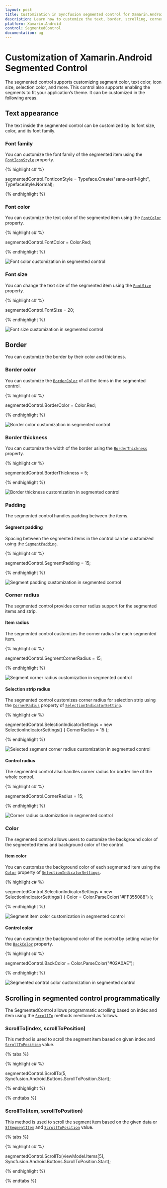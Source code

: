 ```yaml
---
layout: post
title: Customization in Syncfusion segmented control for Xamarin.Android
description: Learn how to customize the text, border, scrolling, corner radius, and color in Xamarin.Android SegmentedControl
platform: Xamarin.Android
control: SegmentedControl
documentation: ug
---
```


# Customization of Xamarin.Android Segmented Control

The segmented control supports customizing segment color, text color, icon size, selection color, and more. This control also supports enabling the segments to fit your application’s theme. It can be customized in the following areas.

## Text appearance

The text inside the segmented control can be customized by its font size, color, and its font family.

### Font family

You can customize the font family of the segmented item using the [`FontIconStyle`](https://help.syncfusion.com/cr/cref_files/xamarin-android/Syncfusion.Buttons.Android~Syncfusion.Android.Buttons.SfSegmentedControl~FontIconStyle.html) property.

{% highlight c# %}

segmentedControl.FontIconStyle = Typeface.Create("sans-serif-light", TypefaceStyle.Normal);

{% endhighlight %}

### Font color

You can customize the text color of the segmented item using the [`FontColor`](https://help.syncfusion.com/cr/cref_files/xamarin-android/Syncfusion.Buttons.Android~Syncfusion.Android.Buttons.SfSegmentedControl~FontColor.html) property.

{% highlight c# %}

segmentedControl.FontColor = Color.Red;

{% endhighlight %}

![Font color customization in segmented control](images/Customization/Xamarin_Android_Fontcolor.png)

### Font size

You can change the text size of the segmented item using the [`FontSize`](https://help.syncfusion.com/cr/cref_files/xamarin-android/Syncfusion.Buttons.Android~Syncfusion.Android.Buttons.SfSegmentedControl~FontSize.html) property.

{% highlight c# %}

segmentedControl.FontSize = 20;

{% endhighlight %}

![Font size customization in segmented control](images/Customization/Xamarin_Android_Size.png)

## Border

You can customize the border by their color and thickness.

### Border color

You can customize the [`BorderColor`](https://help.syncfusion.com/cr/xamarin-android/Syncfusion.Buttons.Android~Syncfusion.Android.Buttons.SfSegmentedControl~BorderColor.html) of all the items in the segmented control.

{% highlight c# %}

segmentedControl.BorderColor = Color.Red;

{% endhighlight %}

![Border color customization in segmented control](images/Customization/Xamarin_Android_Bordercolor.png)

### Border thickness

You can customize the width of the border using the [`BorderThickness`](https://help.syncfusion.com/cr/cref_files/xamarin-android/Syncfusion.Buttons.Android~Syncfusion.Android.Buttons.SfSegmentedControl~BorderThickness.html) property.

{% highlight c# %}

segmentedControl.BorderThickness = 5;

{% endhighlight %}

![Border thickness customization in segmented control](images/Customization/Xamarin_Android_BorderThickness.png)

### Padding

The segmented control handles padding between the items.

#### Segment padding

Spacing between the segmented items in the control can be customized using the [`SegmentPadding`](https://help.syncfusion.com/cr/cref_files/xamarin-android/Syncfusion.Buttons.Android~Syncfusion.Android.Buttons.SfSegmentedControl~SegmentPadding.html).

{% highlight c# %}

segmentedControl.SegmentPadding = 15;

{% endhighlight %}

![Segment padding customization in segmented control](images/Customization/Xamarin_Android_Padding.png)

### Corner radius

The segmented control provides corner radius support for the segmented items and strip.

#### Item radius

The segmented control customizes the corner radius for each segmented item.

{% highlight c# %}

segmentedControl.SegmentCornerRadius = 15;

{% endhighlight %}

![Segment corner radius customization in segmented control](images/Customization/Xamarin_Android_ItemCornerRadius.png)

#### Selection strip radius

The segmented control customizes corner radius for selection strip using the [`CornerRadius`](https://help.syncfusion.com/cr/cref_files/xamarin-android/Syncfusion.Buttons.Android~Syncfusion.Android.Buttons.SfSegmentedControl~CornerRadius.html) property of [`SelectionIndicatorSetting`](https://help.syncfusion.com/cr/xamarin-android/Syncfusion.Buttons.Android~Syncfusion.Android.Buttons.SfSegmentedControl~SelectionIndicatorSettings.html).

{% highlight c# %}

segmentedControl.SelectionIndicatorSettings = new SelectionIndicatorSettings()
{
    CornerRadius = 15
};

{% endhighlight %}

![Selected segment corner radius customization in segmented control](images/Customization/Xamarin_Android_SelectionstripRadius.png)

#### Control radius

The segmented control also handles corner radius for border line of the whole control.

{% highlight c# %}

segmentedControl.CornerRadius = 15;

{% endhighlight %}

![Corner radius customization in segmented control](images/Customization/Xamarin_Android_controlRadius.png)

### Color

The segmented control allows users to customize the background color of the segmented items and background color of the control.

#### Item color

You can customize the background color of each segmented item using the [`Color`](https://help.syncfusion.com/cr/xamarin-android/Syncfusion.Buttons.Android~Syncfusion.Android.Buttons.SfSegmentItem~BackgroundColor.html) property of [`SelectionIndicatorSettings`](https://help.syncfusion.com/cr/xamarin-android/Syncfusion.Buttons.Android~Syncfusion.Android.Buttons.SfSegmentedControl~SelectionIndicatorSettings.html).

{% highlight c# %}

segmentedControl.SelectionIndicatorSettings = new SelectionIndicatorSettings()
{
    Color = Color.ParseColor("#FF355088")
};

{% endhighlight %}

![Segment item color customization in segmented control](images/Customization/Xamarin_Android_ItemCornerRadius.png)

#### Control color

You can customize the background color of the control by setting value for the [`BackColor`](https://help.syncfusion.com/cr/xamarin-android/Syncfusion.Buttons.Android~Syncfusion.Android.Buttons.SfSegmentedControl~BackColor.html) property.

{% highlight c# %}

segmentedControl.BackColor = Color.ParseColor("#02A0AE");

{% endhighlight %}

![Segmented control color customization in segmented control](images/Customization/Xamarin_Android_color.png)

## Scrolling in segmented control programmatically

The SegmentedControl allows programmatic scrolling based on index and item using the [`ScrollTo`](https://help.syncfusion.com/cr/cref_files/xamarin-android/Syncfusion.Buttons.Android~Syncfusion.Android.Buttons.SfSegmentedControl~ScrollTo.) methods mentioned as follows.

### ScrollTo(index, scrollToPosition)

This method is used to scroll the segment item based on given index and [`ScrollToPosition`](https://help.syncfusion.com/cr/xamarin-android/Syncfusion.Buttons.Android~Syncfusion.Android.Buttons.SfSegmentedControl~ScrollToPosition.html) value.

{% tabs %}

{% highlight c# %}

segmentedControl.ScrollTo(5, Syncfusion.Android.Buttons.ScrollToPosition.Start);

{% endhighlight %}

{% endtabs %}

### ScrollTo(item, scrollToPosition)

This method is used to scroll the segment item based on the given data or [`SfSegmentItem`](https://help.syncfusion.com/cr/cref_files/xamarin-android/Syncfusion.Buttons.Android~Syncfusion.Android.Buttons.SfSegmentItem.html) and [`ScrollToPosition`](https://help.syncfusion.com/cr/cref_files/xamarin-android/Syncfusion.Buttons.Android~Syncfusion.Android.Buttons.ScrollToPosition.html) value.

{% tabs %}

{% highlight c# %}

segmentedControl.ScrollTo(viewModel.Items[5], Syncfusion.Android.Buttons.ScrollToPosition.Start);

{% endhighlight %}

{% endtabs %}